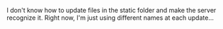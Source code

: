 I don't know how to update files in the static folder and make the server recognize it. Right now, I'm just using different names at each update...